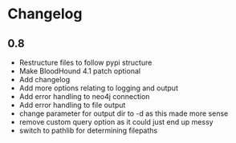 # Changelog

## 0.8
- Restructure files to follow pypi structure
- Make BloodHound 4.1 patch optional
- Add changelog
- Add more options relating to logging and output
- Add error handling to neo4j connection
- Add error handling to file output
- change parameter for output dir to -d as this made more sense
- remove custom query option as it could just end up messy
- switch to pathlib for determining filepaths